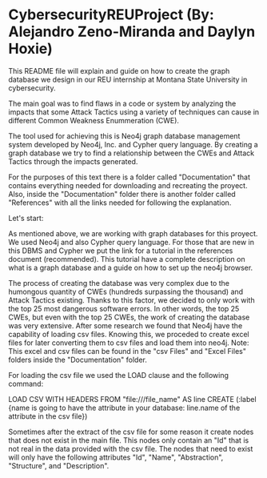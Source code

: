 # CybersecurityREUProject (By: Alejandro Zeno-Miranda and Daylyn Hoxie)

This README file will explain and guide on how to create the graph database we design in our REU internship at 
Montana State University in cybersecurity.

The main goal was to find flaws in a code or system by analyzing the impacts that some Attack Tactics using a 
variety of techniques can cause in different Common Weakness Enummeration (CWE).

The tool used for achieving this is Neo4j graph database management system developed by Neo4j, Inc. and Cypher query language. 
By creating a graph database we try to find a relationship between the CWEs and Attack Tactics through the impacts generated.

For the purposes of this text there is a folder called "Documentation" that contains everything needed for downloading and
recreating the proyect. Also, inside the "Documentation" folder there is another folder called "References" with all the links 
needed for following the explanation. 


Let's start:

As mentioned above, we are working with graph databases for this proyect. We used Neo4j and also Cypher query language. 
For those that are new in this DBMS and Cypher we put the link for a tutorial in the references document (recommended). This 
tutorial have a complete description on what is a graph database and a guide on how to set up the neo4j browser. 

The process of creating the database was very complex due to the humongous quantity of CWEs (hundreds surpassing the thousand) 
and Attack Tactics existing. Thanks to this factor, we decided to only work with the top 25 most dangerous software errors. In 
other words, the top 25 CWEs, but even with the top 25 CWEs, the work of creating the database was very extensive. After some 
research we found that Neo4j have the capability of loading csv files. Knowing this, we proceded to create excel files for 
later converting them to csv files and load them into neo4j. Note: This excel and csv files can be found in the "csv Files" and
"Excel Files" folders inside the "Documentation" folder.

For loading the csv file we used the LOAD clause and the following command:

LOAD CSV WITH HEADERS FROM "file:///file_name" AS line
CREATE (:label {name is going to have the attribute in your database: line.name of the attribute in the csv file})

Sometimes after the extract of the csv file for some reason it create nodes that does not exist in the main file. This nodes
only contain an "Id" that is not real in the data provided with the csv file. The nodes that need to exist will only have the 
following attributes "Id", "Name", "Abstraction", "Structure", and "Description".



